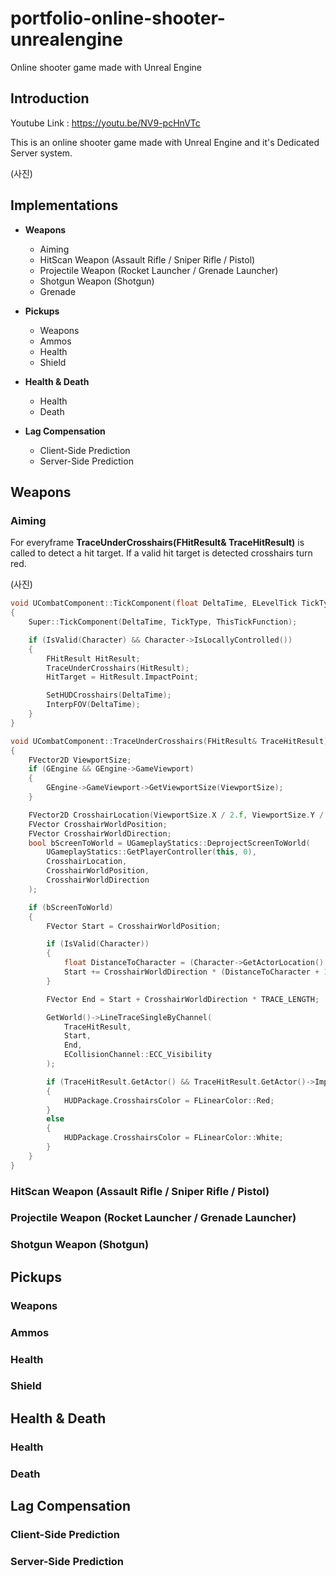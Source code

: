 # portfolio-online-shooter-unrealengine
Online shooter game made with Unreal Engine


## Introduction
Youtube Link : https://youtu.be/NV9-pcHnVTc


This is an online shooter game made with Unreal Engine and it's Dedicated Server system.


(사진)


## Implementations
- **Weapons**

  
  - Aiming
  - HitScan Weapon (Assault Rifle / Sniper Rifle / Pistol)
  - Projectile Weapon (Rocket Launcher / Grenade Launcher)
  - Shotgun Weapon (Shotgun)
  - Grenade


- **Pickups**
  - Weapons
  - Ammos
  - Health
  - Shield


- **Health & Death**
  - Health
  - Death


- **Lag Compensation**
  - Client-Side Prediction
  - Server-Side Prediction




## Weapons

### Aiming
For everyframe **TraceUnderCrosshairs(FHitResult& TraceHitResult)** is called to detect a hit target. If a valid hit target is detected crosshairs turn red.
  

(사진)
``` c++
void UCombatComponent::TickComponent(float DeltaTime, ELevelTick TickType, FActorComponentTickFunction* ThisTickFunction)
{
	Super::TickComponent(DeltaTime, TickType, ThisTickFunction);

	if (IsValid(Character) && Character->IsLocallyControlled())
	{
		FHitResult HitResult;
		TraceUnderCrosshairs(HitResult);
		HitTarget = HitResult.ImpactPoint;

		SetHUDCrosshairs(DeltaTime);
		InterpFOV(DeltaTime);
	}
}

void UCombatComponent::TraceUnderCrosshairs(FHitResult& TraceHitResult)
{
	FVector2D ViewportSize;
	if (GEngine && GEngine->GameViewport)
	{
		GEngine->GameViewport->GetViewportSize(ViewportSize);
	}

	FVector2D CrosshairLocation(ViewportSize.X / 2.f, ViewportSize.Y / 2.f);
	FVector CrosshairWorldPosition;
	FVector CrosshairWorldDirection;
	bool bScreenToWorld = UGameplayStatics::DeprojectScreenToWorld(
		UGameplayStatics::GetPlayerController(this, 0),
		CrosshairLocation,
		CrosshairWorldPosition,
		CrosshairWorldDirection
	);

	if (bScreenToWorld)
	{
		FVector Start = CrosshairWorldPosition;

		if (IsValid(Character))
		{
			float DistanceToCharacter = (Character->GetActorLocation() - Start).Size();
			Start += CrosshairWorldDirection * (DistanceToCharacter + 100.f);
		}

		FVector End = Start + CrosshairWorldDirection * TRACE_LENGTH;

		GetWorld()->LineTraceSingleByChannel(
			TraceHitResult,
			Start,
			End,
			ECollisionChannel::ECC_Visibility
		);

		if (TraceHitResult.GetActor() && TraceHitResult.GetActor()->Implements<UInteractWithCrosshairsInterface>())
		{
			HUDPackage.CrosshairsColor = FLinearColor::Red;
		}
		else
		{
			HUDPackage.CrosshairsColor = FLinearColor::White;
		}
	}
}
```


### HitScan Weapon (Assault Rifle / Sniper Rifle / Pistol)


### Projectile Weapon (Rocket Launcher / Grenade Launcher)


### Shotgun Weapon (Shotgun)


## Pickups


### Weapons


### Ammos


### Health


### Shield


## Health & Death


### Health


### Death

## Lag Compensation


### Client-Side Prediction


### Server-Side Prediction
